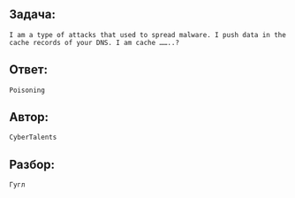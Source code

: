 ## Задача: 

    I am a type of attacks that used to spread malware. I push data in the cache records of your DNS. I am cache ……..?

## Ответ:
    Poisoning

## Автор: 
    CyberTalents

## Разбор:
    Гугл
